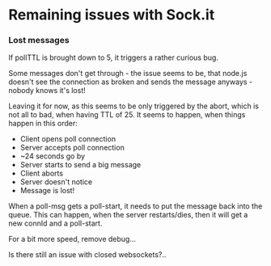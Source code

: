 # Remaining issues with Sock.it

### Lost messages
If pollTTL is brought down to 5, it triggers a rather curious bug.

Some messages don't get through - the issue seems to be, that node.js doesn't see the connection as broken and sends the message anyways - nobody knows it's lost!

Leaving it for now, as this seems to be only triggered by the abort, which is not all to bad, when having TTL of 25.
It seems to happen, when things happen in this order:
* Client opens poll connection
* Server accepts poll connection
* ~24 seconds go by
* Server starts to send a big message
* Client aborts
* Server doesn't notice
* Message is lost!


When a poll-msg gets a poll-start, it needs to put the message back into the queue.
This can happen, when the server restarts/dies, then it will get a new connId and a poll-start.

For a bit more speed, remove debug...

Is there still an issue with closed websockets?..

